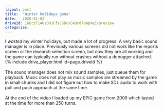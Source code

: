 ```yaml
---
layout: post
title:  "Winter holidays gone"
date:   2020-01-03
driveId: 16BczT14Us0HJCfsCSDuVGAQrd7oapXeZ/preview
categories:
---
```

I *wasted* my winter holidays, but made a lot of progress. A very basic sound manager is in place. Previously various screens did not work like the reports screen or the research selection screen, but now they are all working and the game can typically run without crashes without a debugger attached.
{% include drive_player.html id=page.driveId %}
<br><br>The sound manager does not mix sound samples, just queue them for playback. Music does not play as music samples are streamed by the game in small chunks and I did not figure out how to make SDL audio to work with pull and push approach at the same time.
<br><br>At the end of the video I loaded up my EPIC game from 2009 which lasted at the time for more than 250 turns.

